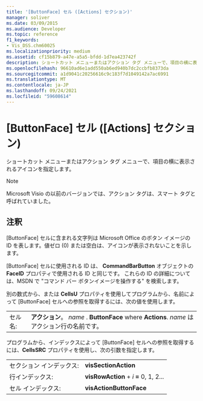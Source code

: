```yaml
---
title: '[ButtonFace] セル ([Actions] セクション)'
manager: soliver
ms.date: 03/09/2015
ms.audience: Developer
ms.topic: reference
f1_keywords:
- Vis_DSS.chm60025
ms.localizationpriority: medium
ms.assetid: cf15b879-a47e-a5a5-bfdd-1d7ea423742f
description: ショートカット メニューまたはアクション タグ メニューで、項目の横に表示されるアイコンを指定します。
ms.openlocfilehash: 96610ad6e1add550ab6ed940b7dc2ccbfb8373da
ms.sourcegitcommit: a1d9041c20256616c9c183f7d1049142a7ac6991
ms.translationtype: MT
ms.contentlocale: ja-JP
ms.lasthandoff: 09/24/2021
ms.locfileid: "59608614"
---
```

# <a name="buttonface-cell-actions-section"></a>[ButtonFace] セル ([Actions] セクション)

ショートカット メニューまたはアクション タグ メニューで、項目の横に表示されるアイコンを指定します。
  
> [!NOTE]
> Microsoft Visio の以前のバージョンでは、アクション タグは、スマート タグと呼ばれていました。 
  
## <a name="remarks"></a>注釈

[ButtonFace] セルに含まれる文字列は Microsoft Office のボタン イメージの ID を表します。値ゼロ (0) または空白は、アイコンが表示されないことを示します。 
  
[ButtonFace] セルに使用される ID は、 **CommandBarButton** オブジェクトの  **FaceID** プロパティで使用される ID と同じです。 これらの ID の詳細については、MSDN で "コマンド バー ボタンイメージを操作する" を検索します。 
  
別の数式から、または **CellsU** プロパティを使用してプログラムから、名前によって [ButtonFace] セルへの参照を取得するには、次の値を使用します。 
  
|||
|:-----|:-----|
|セル名:  <br/> |**アクション**。  *name*  . **ButtonFace**         where **Actions**.  *name*  はアクション行の名前です。  <br/> |
   
プログラムから、インデックスによって [ButtonFace] セルへの参照を取得するには、**CellsSRC** プロパティを使用し、次の引数を指定します。 
  
|||
|:-----|:-----|
|セクション インデックス:  <br/> |**visSectionAction** <br/> |
|行インデックス:  <br/> |**visRowAction**  +  *i* **=** 0, 1, 2...  <br/> |
|セル インデックス:  <br/> |**visActionButtonFace** <br/> |
   


